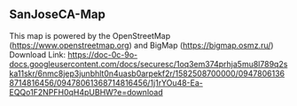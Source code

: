 ## SanJoseCA-Map
This map is powered by the OpenStreetMap (https://www.openstreetmap.org) and BigMap (https://bigmap.osmz.ru/) 
Download Link: https://doc-0c-9o-docs.googleusercontent.com/docs/securesc/1oq3em374prhja5mu8l789q2ska11skr/6nmc8jep3junbhlt0n4uasb0arpekf2r/1582508700000/09478061368714816456/09478061368714816456/1j1rYOu48-Ea-EQQo1F2NPFH0qH4pUBHW?e=download
